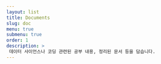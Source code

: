 ```yaml
---
layout: list
title: Documents
slug: doc
menu: true
submenu: true
order: 1
description: >
 데이터 사이언스나 코딩 관련된 공부 내용, 정리된 문서 등을 담습니다.
---
```

